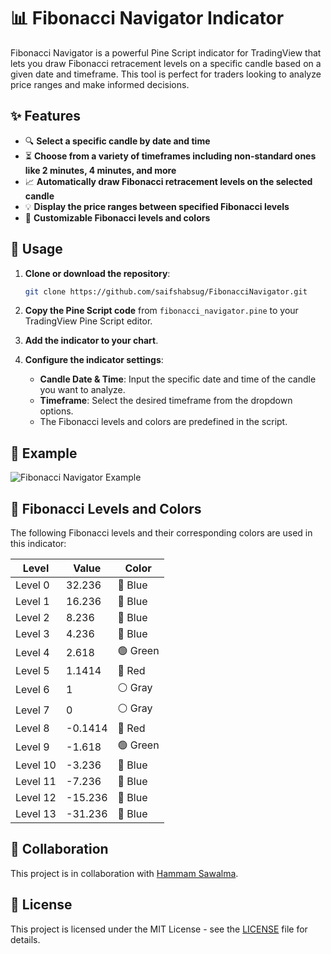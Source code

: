 # 📊 Fibonacci Navigator Indicator

Fibonacci Navigator is a powerful Pine Script indicator for TradingView that lets you draw Fibonacci retracement levels on a specific candle based on a given date and timeframe. This tool is perfect for traders looking to analyze price ranges and make informed decisions.

## ✨ Features

- 🔍 **Select a specific candle by date and time**
- ⏳ **Choose from a variety of timeframes including non-standard ones like 2 minutes, 4 minutes, and more**
- 📈 **Automatically draw Fibonacci retracement levels on the selected candle**
- 💡 **Display the price ranges between specified Fibonacci levels**
- 🎨 **Customizable Fibonacci levels and colors**

## 🚀 Usage

1. **Clone or download the repository**:
   ```bash
   git clone https://github.com/saifshabsug/FibonacciNavigator.git
   ```

2. **Copy the Pine Script code** from `fibonacci_navigator.pine` to your TradingView Pine Script editor.

3. **Add the indicator to your chart**.

4. **Configure the indicator settings**:
   - **Candle Date & Time**: Input the specific date and time of the candle you want to analyze.
   - **Timeframe**: Select the desired timeframe from the dropdown options.
   - The Fibonacci levels and colors are predefined in the script.

## 🌟 Example

![Fibonacci Navigator Example](path/to/your/example_image.png)

## 🎨 Fibonacci Levels and Colors

The following Fibonacci levels and their corresponding colors are used in this indicator:

| Level   | Value   | Color   |
|---------|---------|---------|
| Level 0 | 32.236  | 🔵 Blue    |
| Level 1 | 16.236  | 🔵 Blue    |
| Level 2 | 8.236   | 🔵 Blue    |
| Level 3 | 4.236   | 🔵 Blue    |
| Level 4 | 2.618   | 🟢 Green   |
| Level 5 | 1.1414  | 🔴 Red     |
| Level 6 | 1       | ⚪ Gray    |
| Level 7 | 0       | ⚪ Gray    |
| Level 8 | -0.1414 | 🔴 Red     |
| Level 9 | -1.618  | 🟢 Green   |
| Level 10| -3.236  | 🔵 Blue    |
| Level 11| -7.236  | 🔵 Blue    |
| Level 12| -15.236 | 🔵 Blue    |
| Level 13| -31.236 | 🔵 Blue    |

## 🤝 Collaboration

This project is in collaboration with [Hammam Sawalma](https://github.com/hammamsawalma).

## 📜 License

This project is licensed under the MIT License - see the [LICENSE](LICENSE) file for details.
